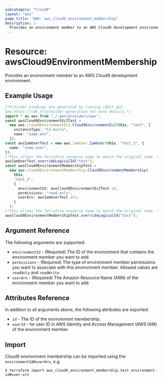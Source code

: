 ```yaml
---
subcategory: "Cloud9"
layout: "aws"
page_title: "AWS: aws_cloud9_environment_membership"
description: |-
  Provides an environment member to an AWS Cloud9 development environment.
---
```


# Resource: awsCloud9EnvironmentMembership

Provides an environment member to an AWS Cloud9 development environment.

## Example Usage

```typescript
/*Provider bindings are generated by running cdktf get.
See https://cdk.tf/provider-generation for more details.*/
import * as aws from "./.gen/providers/aws";
const awsCloud9EnvironmentEc2Test =
  new aws.cloud9EnvironmentEc2.Cloud9EnvironmentEc2(this, "test", {
    instanceType: "t2.micro",
    name: "some-env",
  });
const awsIamUserTest = new aws.iamUser.IamUser(this, "test_1", {
  name: "some-user",
});
/*This allows the Terraform resource name to match the original name. You can remove the call if you don't need them to match.*/
awsIamUserTest.overrideLogicalId("test");
const awsCloud9EnvironmentMembershipTest =
  new aws.cloud9EnvironmentMembership.Cloud9EnvironmentMembership(
    this,
    "test_2",
    {
      environmentId: awsCloud9EnvironmentEc2Test.id,
      permissions: "read-only",
      userArn: awsIamUserTest.arn,
    }
  );
/*This allows the Terraform resource name to match the original name. You can remove the call if you don't need them to match.*/
awsCloud9EnvironmentMembershipTest.overrideLogicalId("test");

```

## Argument Reference

The following arguments are supported:

* `environmentId` - (Required) The ID of the environment that contains the environment member you want to add.
* `permissions` - (Required) The type of environment member permissions you want to associate with this environment member. Allowed values are `readOnly` and `readWrite` .
* `userArn` - (Required) The Amazon Resource Name (ARN) of the environment member you want to add.

## Attributes Reference

In addition to all arguments above, the following attributes are exported:

* `id` - The ID of the environment membership.
* `userId` - he user ID in AWS Identity and Access Management (AWS IAM) of the environment member.

## Import

Cloud9 environment membership can be imported using the `environmentId#userArn`, e.g.

```console
$ terraform import aws_cloud9_environment_membership.test environment-id#user-arn
```
